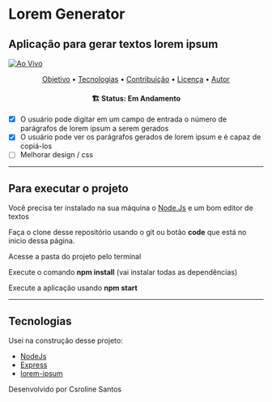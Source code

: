 
# Lorem Generator
## Aplicação para gerar textos lorem ipsum

[![Ao Vivo](https://img.shields.io/website-up-down-green-red/http/shields.io.svg)](https://generator-lorem.herokuapp.com/)

<p align="center">
 <a href="#objetivo">Objetivo</a> •
 <a href="#tecnologias">Tecnologias</a> • 
 <a href="#contribuicao">Contribuição</a> • 
 <a href="#licenc-a">Licença</a> • 
 <a href="#autor">Autor</a>
</p>

<h4 align="center"> 
	🏗  Status: Em Andamento 
</h4>

- [x] O usuário pode digitar em um campo de entrada o número de parágrafos de lorem ipsum a serem gerados
- [x] O usuário pode ver os parágrafos gerados de lorem ipsum e é capaz de copiá-los
- [ ] Melhorar design / css
___
## Para executar o projeto

Você precisa ter instalado na sua máquina o [Node.Js](https://nodejs.org/en/download/) e um bom editor de textos

Faça o clone desse repositório usando o git ou botão **code** que está no inicio dessa página.

Acesse a pasta do projeto pelo terminal

Execute o comando **npm install** (vai instalar todas as dependências)

Execute a aplicação usando **npm start**

___
## Tecnologias
Usei na construção desse projeto:

* [NodeJs](https://nodejs.org/en/download/)
* [Express](https://expressjs.com/pt-br/)
* [lorem-ipsum](https://www.npmjs.com/package/lorem-ipsum)

Desenvolvido por Csroline Santos 

